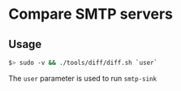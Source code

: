 # Compare SMTP servers

## Usage

```sh
$> sudo -v && ./tools/diff/diff.sh `user`
```

The `user` parameter is used to run `smtp-sink`
